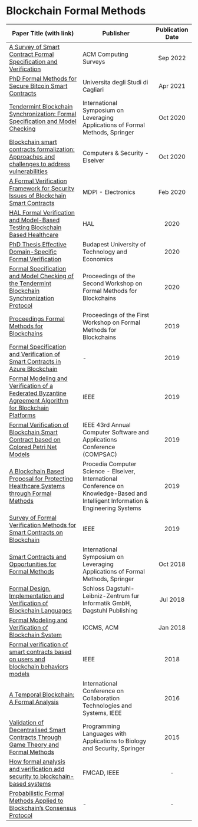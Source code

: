 # Blockchain Formal Methods


| Paper Title (with link) | Publisher | Publication Date | 
|-------------------------|-----------|:----------------:|
| [A Survey of Smart Contract Formal Specification and Verification](https://ramagururadhakrishnan.github.io/Blockchain-Papers/Formal_Methods/A_Survey_of_Smart_Contract_Formal_Specification_and_Verification.pdf) | ACM Computing Surveys | Sep 2022 |
| [PhD Formal Methods for Secure Bitcoin Smart Contracts](https://ramagururadhakrishnan.github.io/Blockchain-Papers/Formal_Methods/PhD_Formal_Methods_for_Secure_Bitcoin.pdf) | Universita degli Studi di Cagliari | Apr 2021 |
| [Tendermint Blockchain Synchronization: Formal Specification and Model Checking](https://ramagururadhakrishnan.github.io/Blockchain-Papers/Formal_Methods/Tendermint_Blockchain_Synchronization_Formal_Specification_and_Model_Checking.pdf) | International Symposium on Leveraging Applications of Formal Methods, Springer | Oct 2020 |
| [Blockchain smart contracts formalization: Approaches and challenges to address vulnerabilities](https://ramagururadhakrishnan.github.io/Blockchain-Papers/Formal_Methods/Blockchain_smart_contracts_formalization_Approaches_and_challenges_to_address_vulnerabilities.pdf) | Computers & Security - Elseiver | Oct 2020 |
| [A Formal Verification Framework for Security Issues of Blockchain Smart Contracts](https://ramagururadhakrishnan.github.io/Blockchain-Papers/Formal_Methods/A_Formal_Verification_Framework_for_Security_Issues_of_Blockchain_Smart_Contracts.pdf) | MDPI - Electronics | Feb 2020 |
| [HAL Formal Verification and Model-Based Testing Blockchain Based Healthcare](https://ramagururadhakrishnan.github.io/Blockchain-Papers/Formal_Methods/HAL_Formal_Verification_and_Model-Based_Testing_Blockchain_Based_Healthcare.pdf) | HAL | 2020 |
| [PhD Thesis Effective Domain-Specific Formal Verification](https://ramagururadhakrishnan.github.io/Blockchain-Papers/Formal_Methods/PhD_Thesis_Effective_Domain-Specific_Formal_Verification.pdf) | Budapest University of Technology and Economics | 2020 |
| [Formal Specification and Model Checking of the Tendermint Blockchain Synchronization Protocol](https://ramagururadhakrishnan.github.io/Blockchain-Papers/Formal_Methods/Formal_Specification_and_Model_Checking_of_the_Tendermint_Blockchain_Synchronization_Protocol.pdf) | Proceedings of the Second Workshop on Formal Methods for Blockchains | 2020 |
| [Proceedings Formal Methods for Blockchains](https://ramagururadhakrishnan.github.io/Blockchain-Papers/Formal_Methods/Proceedings_Formal_Methods_for_Blockchains.pdf) | Proceedings of the First Workshop on Formal Methods for Blockchains | 2019 |
| [Formal Specification and Verification of Smart Contracts in Azure Blockchain](https://ramagururadhakrishnan.github.io/Blockchain-Papers/Formal_Specification_and_Verification_of_Smart_Contracts_for_Azure_Blockchain.pdf) | - | 2019 |
| [Formal Modeling and Verification of a Federated Byzantine Agreement Algorithm for Blockchain Platforms](https://ramagururadhakrishnan.github.io/Blockchain-Papers/Formal_Modeling_and_Verification_of_a_Federated_Byzantine_Agreement_Algorithm_for_Blockchain_Platforms.pdf) | IEEE | 2019 |
| [Formal Verification of Blockchain Smart Contract based on Colored Petri Net Models](https://ramagururadhakrishnan.github.io/Blockchain-Papers/Formal_Methods/Formal_Verification_of_Blockchain_Smart_Contract_Based_on_Colored_Petri_Net_Models.pdf) | IEEE 43rd Annual Computer Software and Applications Conference (COMPSAC) | 2019 |
| [A Blockchain Based Proposal for Protecting Healthcare Systems through Formal Methods](https://ramagururadhakrishnan.github.io/Blockchain-Papers/Formal_Methods/A_Blockchain_Based_Proposal_for_Protecting_Healthcare_Systems_through_Formal_Methods.pdf) | Procedia Computer Science - Elseiver, International Conference on Knowledge-Based and Intelligent Information & Engineering Systems | 2019 |
| [Survey of Formal Verification Methods for Smart Contracts on Blockchain](https://ramagururadhakrishnan.github.io/Blockchain-Papers/Formal_Methods/Survey_of_Formal_Verification_Methods_for_Smart_Contracts_on_Blockchain.pdf) | IEEE | 2019 |
| [Smart Contracts and Opportunities for Formal Methods](https://ramagururadhakrishnan.github.io/Blockchain-Papers/Formal_Methods/Smart_Contracts_and_Opportunities_for_Formal_Methods.pdf) | International Symposium on Leveraging Applications of Formal Methods, Springer | Oct 2018 |
| [Formal Design, Implementation and Verification of Blockchain Languages](https://ramagururadhakrishnan.github.io/Blockchain-Papers/Formal_Methods/Formal_Design_Implementation_and_Verification_of_Blockchain_Languages.pdf) | Schloss Dagstuhl- Leibniz-Zentrum fur Informatik GmbH, Dagstuhl Publishing | Jul 2018 |
| [Formal Modeling and Verification of Blockchain System](https://ramagururadhakrishnan.github.io/Blockchain-Papers/Formal_Methods/Formal_Modeling_and_Verification_of_Blockchain_System.pdf) | ICCMS, ACM | Jan 2018 |
| [Formal verification of smart contracts based on users and blockchain behaviors models](https://ramagururadhakrishnan.github.io/Blockchain-Papers/Formal_Methods/Formal_Verification_of_Smart_Contracts_Based_on_Users_and_Blockchain_Behaviors_Models.pdf) | IEEE | 2018 |
| [A Temporal Blockchain: A Formal Analysis](https://ramagururadhakrishnan.github.io/Blockchain-Papers/Formal_Methods/A_Temporal_Blockchain_A_Formal_Analysis.pdf) | International Conference on Collaboration Technologies and Systems, IEEE | 2016 |
| [Validation of Decentralised Smart Contracts Through Game Theory and Formal Methods](https://ramagururadhakrishnan.github.io/Blockchain-Papers/Validation_of_Decentralised_Smart_Contracts_Through_Game_Theory_and_Formal_Methods.pdf) | Programming Languages with Applications to Biology and Security, Springer | 2015 |
| [How formal analysis and verification add security to blockchain-based systems](https://ramagururadhakrishnan.github.io/Blockchain-Papers/Formal_Methods/How_formal_analysis_and_verification_add_security_to_blockchain-based_systems.pdf) | FMCAD, IEEE | - |
| [Probabilistic Formal Methods Applied to Blockchain’s Consensus Protocol](https://ramagururadhakrishnan.github.io/Blockchain-Papers/Probabilistic_Formal_Methods_Applied_to_Blockchain’s_Consensus_Protocol.pdf) | - | - |

